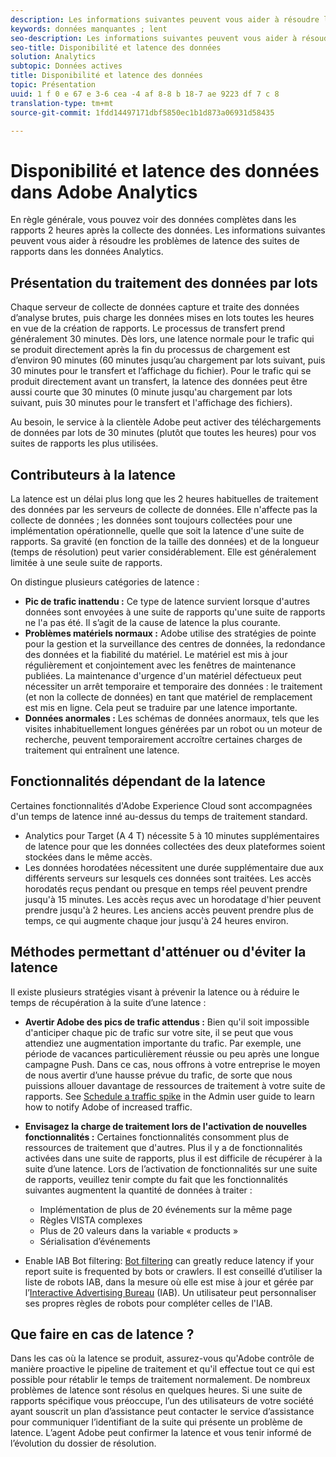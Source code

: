 ```yaml
---
description: Les informations suivantes peuvent vous aider à résoudre les problèmes de latence des suites de rapports dans les données Analytics.
keywords: données manquantes ; lent
seo-description: Les informations suivantes peuvent vous aider à résoudre les problèmes de latence des suites de rapports dans les données Analytics.
seo-title: Disponibilité et latence des données
solution: Analytics
subtopic: Données actives
title: Disponibilité et latence des données
topic: Présentation
uuid: 1 f 0 e 67 e 3-6 cea -4 af 8-8 b 18-7 ae 9223 df 7 c 8
translation-type: tm+mt
source-git-commit: 1fdd14497171dbf5850ec1b1d873a06931d58435

---
```



# Disponibilité et latence des données dans Adobe Analytics

En règle générale, vous pouvez voir des données complètes dans les rapports 2 heures après la collecte des données. Les informations suivantes peuvent vous aider à résoudre les problèmes de latence des suites de rapports dans les données Analytics.

## Présentation du traitement des données par lots

Chaque serveur de collecte de données capture et traite des données d’analyse brutes, puis charge les données mises en lots toutes les heures en vue de la création de rapports. Le processus de transfert prend généralement 30 minutes. Dès lors, une latence normale pour le trafic qui se produit directement après la fin du processus de chargement est d’environ 90 minutes (60 minutes jusqu’au chargement par lots suivant, puis 30 minutes pour le transfert et l’affichage du fichier). Pour le trafic qui se produit directement avant un transfert, la latence des données peut être aussi courte que 30 minutes (0 minute jusqu'au chargement par lots suivant, puis 30 minutes pour le transfert et l'affichage des fichiers).

Au besoin, le service à la clientèle Adobe peut activer des téléchargements de données par lots de 30 minutes (plutôt que toutes les heures) pour vos suites de rapports les plus utilisées.

## Contributeurs à la latence

La latence est un délai plus long que les 2 heures habituelles de traitement des données par les serveurs de collecte de données. Elle n'affecte pas la collecte de données ; les données sont toujours collectées pour une implémentation opérationnelle, quelle que soit la latence d'une suite de rapports. Sa gravité (en fonction de la taille des données) et de la longueur (temps de résolution) peut varier considérablement. Elle est généralement limitée à une seule suite de rapports.

On distingue plusieurs catégories de latence :

* **Pic de trafic inattendu :** Ce type de latence survient lorsque d'autres données sont envoyées à une suite de rapports qu'une suite de rapports ne l'a pas été. Il s’agit de la cause de latence la plus courante.
* **Problèmes matériels normaux :** Adobe utilise des stratégies de pointe pour la gestion et la surveillance des centres de données, la redondance des données et la fiabilité du matériel. Le matériel est mis à jour régulièrement et conjointement avec les fenêtres de maintenance publiées. La maintenance d'urgence d'un matériel défectueux peut nécessiter un arrêt temporaire et temporaire des données : le traitement (et non la collecte de données) en tant que matériel de remplacement est mis en ligne. Cela peut se traduire par une latence importante.
* **Données anormales :** Les schémas de données anormaux, tels que les visites inhabituellement longues générées par un robot ou un moteur de recherche, peuvent temporairement accroître certaines charges de traitement qui entraînent une latence.

## Fonctionnalités dépendant de la latence

Certaines fonctionnalités d'Adobe Experience Cloud sont accompagnées d'un temps de latence inné au-dessus du temps de traitement standard.

* Analytics pour Target (A 4 T) nécessite 5 à 10 minutes supplémentaires de latence pour que les données collectées des deux plateformes soient stockées dans le même accès.
* Les données horodatées nécessitent une durée supplémentaire due aux différents serveurs sur lesquels ces données sont traitées. Les accès horodatés reçus pendant ou presque en temps réel peuvent prendre jusqu'à 15 minutes. Les accès reçus avec un horodatage d'hier peuvent prendre jusqu'à 2 heures. Les anciens accès peuvent prendre plus de temps, ce qui augmente chaque jour jusqu'à 24 heures environ.

## Méthodes permettant d'atténuer ou d'éviter la latence

Il existe plusieurs stratégies visant à prévenir la latence ou à réduire le temps de récupération à la suite d’une latence :

* **Avertir Adobe des pics de trafic attendus :** Bien qu'il soit impossible d'anticiper chaque pic de trafic sur votre site, il se peut que vous attendiez une augmentation importante du trafic. Par exemple, une période de vacances particulièrement réussie ou peu après une longue campagne Push. Dans ce cas, nous offrons à votre entreprise le moyen de nous avertir d’une hausse prévue du trafic, de sorte que nous puissions allouer davantage de ressources de traitement à votre suite de rapports. See [Schedule a traffic spike](../admin/c-traffic-management/t-traffic-schedule-spike.md) in the Admin user guide to learn how to notify Adobe of increased traffic.
* **Envisagez la charge de traitement lors de l'activation de nouvelles fonctionnalités :** Certaines fonctionnalités consomment plus de ressources de traitement que d'autres. Plus il y a de fonctionnalités activées dans une suite de rapports, plus il est difficile de récupérer à la suite d’une latence. Lors de l’activation de fonctionnalités sur une suite de rapports, veuillez tenir compte du fait que les fonctionnalités suivantes augmentent la quantité de données à traiter :

   * Implémentation de plus de 20 événements sur la même page
   * Règles VISTA complexes
   * Plus de 20 valeurs dans la variable « products »
   * Sérialisation d’événements

* Enable IAB Bot filtering: [Bot filtering](https://marketing.adobe.com/resources/help/en_US/admin/index.html?f=c_bot_rules) can greatly reduce latency if your report suite is frequented by bots or crawlers. Il est conseillé d’utiliser la liste de robots IAB, dans la mesure où elle est mise à jour et gérée par l’[Interactive Advertising Bureau](https://www.iab.net/about_the_iab) (IAB). Un utilisateur peut personnaliser ses propres règles de robots pour compléter celles de l'IAB.

## Que faire en cas de latence ?

Dans les cas où la latence se produit, assurez-vous qu'Adobe contrôle de manière proactive le pipeline de traitement et qu'il effectue tout ce qui est possible pour rétablir le temps de traitement normalement. De nombreux problèmes de latence sont résolus en quelques heures. Si une suite de rapports spécifique vous préoccupe, l’un des utilisateurs de votre société ayant souscrit un plan d’assistance peut contacter le service d’assistance pour communiquer l’identifiant de la suite qui présente un problème de latence. L’agent Adobe peut confirmer la latence et vous tenir informé de l’évolution du dossier de résolution.
